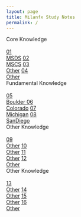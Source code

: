 ```yaml
---
layout: page
title: Milanfx Study Notes
permalink: /
---
```


<div class="row">
  <div class="btn text">
    <div class="btn name">Core Knowledge</div><br>
    <div class="row" style="grid-template-columns: 1fr 1fr 1fr 1fr;">
      <a href="/01-MSDS/" class="btn box1">01<br>MSDS</a>
      <a href="/02-MSCS/" class="btn box2">02<br>MSCS</a>
      <a href="/#/"       class="btn box1">03<br>Other</a>
      <a href="/#/"       class="btn box2">04<br>Other</a>
    </div>
  </div>
</div>

<div class="row">
  <div class="btn text">
    <div class="btn name">Fundamental Knowledge</div><br>
    <div class="row" style="grid-template-columns: 1fr 1fr 1fr 1fr;">
      <a href="/05-Boulder/"  class="btn box2">05<br>Boulder </a>
      <a href="/06-Colorado/" class="btn box1">06<br>Colorado</a>
      <a href="/07-Michigan/" class="btn box2">07<br>Michigan</a>
      <a href="/08-SanDiego/" class="btn box1">08<br>SanDiego</a>
    </div>
  </div>
</div>

<div class="row">
  <div class="btn text">
    <div class="btn name">Other Knowledge</div><br>
    <div class="row" style="grid-template-columns: 1fr 1fr 1fr 1fr;">
      <a href="/#/" class="btn box1">09<br>Other</a>
      <a href="/#/" class="btn box2">10<br>Other</a>
      <a href="/#/" class="btn box1">11<br>Other</a>
      <a href="/#/" class="btn box2">12<br>Other</a>
    </div>
  </div>
</div>

<div class="row">
  <div class="btn text">
    <div class="btn name">Other Knowledge</div><br>
    <div class="row" style="grid-template-columns: 1fr 1fr 1fr 1fr;">
      <a href="/#/" class="btn box2">13<br>Other</a>
      <a href="/#/" class="btn box1">14<br>Other</a>
      <a href="/#/" class="btn box2">15<br>Other</a>
      <a href="/#/" class="btn box1">16<br>Other</a>
    </div>
  </div>
</div>